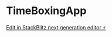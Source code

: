 # TimeBoxingApp

[Edit in StackBlitz next generation editor ⚡️](https://stackblitz.com/~/github.com/ytksato/TimeBoxingApp)